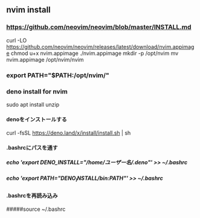 
## nvim install
### https://github.com/neovim/neovim/blob/master/INSTALL.md
curl -LO https://github.com/neovim/neovim/releases/latest/download/nvim.appimage
chmod u+x nvim.appimage
./nvim.appimage
mkdir -p /opt/nvim
mv nvim.appimage /opt/nvim/nvim

### export PATH="$PATH:/opt/nvim/"

### deno install for nvim 

sudo apt install unzip

#### denoをインストールする
curl -fsSL https://deno.land/x/install/install.sh | sh
#### .bashrcにパスを通す
##### echo 'export DENO_INSTALL="/home/ユーザー名/.deno"' >> ~/.bashrc
##### echo 'export PATH="$DENO_INSTALL/bin:$PATH"' >> ~/.bashrc

#### .bashrcを再読み込み
#####source ~/.bashrc
